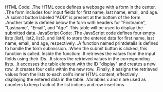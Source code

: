HTML Code:
.The HTML code defines a webpage with a form in the center.
.The form includes four input fields for first name, last name, email, and age.
.A submit button labeled "ADD" is present at the bottom of the form.
.Another table is defined below the form with headers for "Firstname", "Lastname", "Email", and "Age". This table will be used to display the submitted data.
JavaScript Code:
.The JavaScript code defines four empty lists (list1, list2, list3, and list4) to store the entered data for first name, last name, email, and age, respectively.
.A function named printdetails is defined to handle the form submission.
.When the submit button is clicked, this function is called.
Inside the function:
.It retrieves the values from the input fields using their IDs.
.It stores the retrieved values in the corresponding lists.
.It accesses the table element with the ID "display" and creates a new row.
.It creates four cells within the new row.
.Finally, it assigns the retrieved values from the lists to each cell's inner HTML content, effectively displaying the entered data in the table.
.Variables x and n are used as counters to keep track of the list indices and row insertions.

